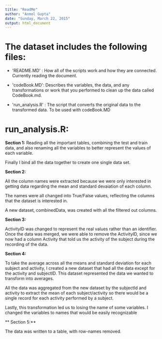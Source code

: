 ```yaml
---
title: "ReadMe"
author: "Anmol Gupta"
date: "Sunday, March 22, 2015"
output: html_document
---
```


The dataset includes the following files:
=========================================

- 'README.MD' : How all of the scripts work and how they are connected. Currently reading the document.

- 'codeBook.MD': Describes the variables, the data, and any transformations or work that you performed to clean up the data called CodeBook.md. 

- 'run_analysis.R' : The script that converts the original data to the transformed data. To be used with codeBook.MD

run_analysis.R:
=========================================
**Section 1:**
Reading all the important tables, combining the test and train data, and also renaming all the variables to better represent the values of each variable.

Finally I bind all the data together to create one single data set.

**Section 2:**

All the column names were extracted because we were only interested in getting data regarding the mean and standard devaiation of each column.

The names were all changed into True/False values, reflecting the columns that the dataset is interested in.

A new dataset, combinedData, was created with all the filtered out columns. 

**Section 3:**

ActivityID was changed to represent the real values rather than an identifier. Once the data was merged, we were able to remove the ActivityID, since we now had a column Activity that told us the activity of the subject during the recording of the data.

**Section 4:**

To take the average across all the means and standard deviation for each subject and activity, I created a new dataset that had all the data except for the activity and subjectID. This dataset represented the data we wanted to transform into averages.

All the data was aggregated from the new dataset by the subjectId and activity to extract the mean of each subject/activity so there would be a single record for each activity performed by a subject.

Lastly, this transformation led us to losing the name of some variables. I changed the variables to names that would be easily recognizable

** Section 5:**

The data was written to a table, with row-names removed.